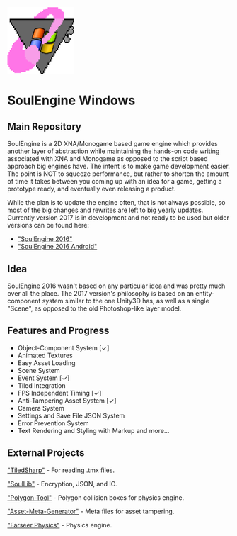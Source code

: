<img src="windowslogo.png" width=30%>

# SoulEngine Windows
## Main Repository

SoulEngine is a 2D XNA/Monogame based game engine which provides another layer of abstraction while maintaining the hands-on code writing associated with XNA and Monogame as opposed to the script based approach big engines have. The intent is to make game development easier. The point is NOT to squeeze performance, but rather to shorten the amount of time it takes between you coming up with an idea for a game, getting a prototype ready, and eventually even releasing a product.

While the plan is to update the engine often, that is not always possible, so most of the big changes and rewrites are left to big yearly updates. Currently version 2017 is in development and not ready to be used but older versions can be found here:

* ["SoulEngine 2016"](https://github.com/Cryru/SoulEngine-2016)
* ["SoulEngine 2016 Android"](https://github.com/Cryru/SoulEngine-2016-Android)

## Idea

SoulEngine 2016 wasn't based on any particular idea and was pretty much over all the place. The 2017 version's philosophy is based on an entity-component system similar to the one Unity3D has, as well as a single "Scene", as opposed to the old Photoshop-like layer model.

## Features and Progress

- Object-Component System [&#10003;]
- Animated Textures
- Easy Asset Loading
- Scene System
- Event System [&#10003;]
- Tiled Integration
- FPS Independent Timing [&#10003;]
- Anti-Tampering Asset System [&#10003;]
- Camera System
- Settings and Save File JSON System
- Error Prevention System
- Text Rendering and Styling with Markup
and more...


## External Projects

["TiledSharp"](https://github.com/marshallward/TiledSharp) - For reading .tmx files.

["SoulLib"](https://github.com/Cryru/SoulLib) - Encryption, JSON, and IO.

["Polygon-Tool"](https://github.com/Cryru/Polygon-Tool) - Polygon collision boxes for physics engine.

["Asset-Meta-Generator"](https://github.com/Cryru/Asset-Meta-Generator) - Meta files for asset tampering.

["Farseer Physics"](https://github.com/tinco/Farseer-Physics) - Physics engine.
